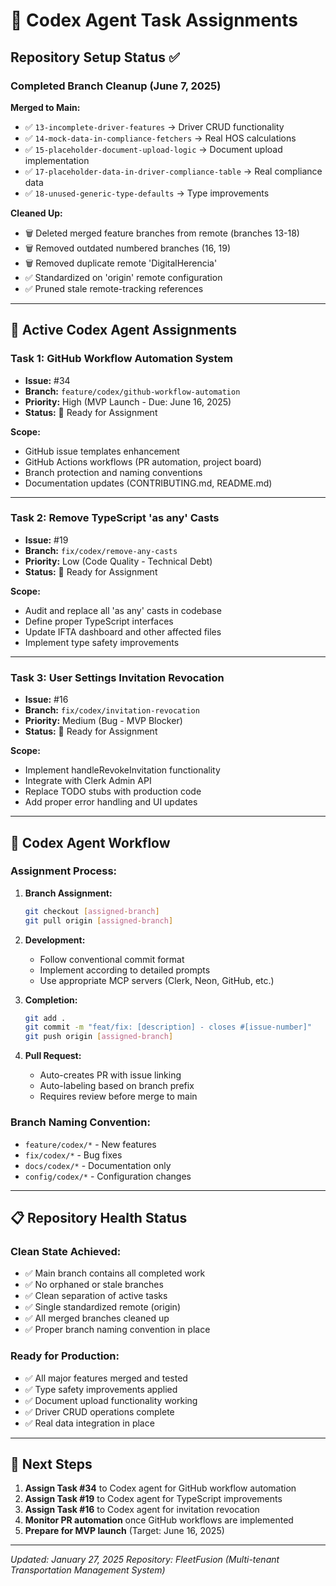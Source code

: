 # 🤖 Codex Agent Task Assignments

## Repository Setup Status ✅

### **Completed Branch Cleanup (June 7, 2025)**

**Merged to Main:**
- ✅ `13-incomplete-driver-features` → Driver CRUD functionality
- ✅ `14-mock-data-in-compliance-fetchers` → Real HOS calculations
- ✅ `15-placeholder-document-upload-logic` → Document upload implementation
- ✅ `17-placeholder-data-in-driver-compliance-table` → Real compliance data
- ✅ `18-unused-generic-type-defaults` → Type improvements

**Cleaned Up:**
- 🗑️ Deleted merged feature branches from remote (branches 13-18)
- 🗑️ Removed outdated numbered branches (16, 19)
- 🗑️ Removed duplicate remote 'DigitalHerencia'
- ✅ Standardized on 'origin' remote configuration
- ✅ Pruned stale remote-tracking references

---

## 🎯 Active Codex Agent Assignments

### **Task 1: GitHub Workflow Automation System**
- **Issue:** #34
- **Branch:** `feature/codex/github-workflow-automation`
- **Priority:** High (MVP Launch - Due: June 16, 2025)
- **Status:** 🔄 Ready for Assignment

**Scope:**
- GitHub issue templates enhancement
- GitHub Actions workflows (PR automation, project board)
- Branch protection and naming conventions
- Documentation updates (CONTRIBUTING.md, README.md)

---

### **Task 2: Remove TypeScript 'as any' Casts**
- **Issue:** #19
- **Branch:** `fix/codex/remove-any-casts`
- **Priority:** Low (Code Quality - Technical Debt)
- **Status:** 🔄 Ready for Assignment

**Scope:**
- Audit and replace all 'as any' casts in codebase
- Define proper TypeScript interfaces
- Update IFTA dashboard and other affected files
- Implement type safety improvements

---

### **Task 3: User Settings Invitation Revocation**
- **Issue:** #16
- **Branch:** `fix/codex/invitation-revocation`
- **Priority:** Medium (Bug - MVP Blocker)
- **Status:** 🔄 Ready for Assignment

**Scope:**
- Implement handleRevokeInvitation functionality
- Integrate with Clerk Admin API
- Replace TODO stubs with production code
- Add proper error handling and UI updates

---

## 🔄 Codex Agent Workflow

### **Assignment Process:**

1. **Branch Assignment:**
   ```bash
   git checkout [assigned-branch]
   git pull origin [assigned-branch]
   ```

2. **Development:**
   - Follow conventional commit format
   - Implement according to detailed prompts
   - Use appropriate MCP servers (Clerk, Neon, GitHub, etc.)

3. **Completion:**
   ```bash
   git add .
   git commit -m "feat/fix: [description] - closes #[issue-number]"
   git push origin [assigned-branch]
   ```

4. **Pull Request:**
   - Auto-creates PR with issue linking
   - Auto-labeling based on branch prefix
   - Requires review before merge to main

### **Branch Naming Convention:**
- `feature/codex/*` - New features
- `fix/codex/*` - Bug fixes
- `docs/codex/*` - Documentation only
- `config/codex/*` - Configuration changes

---

## 📋 Repository Health Status

### **Clean State Achieved:**
- ✅ Main branch contains all completed work
- ✅ No orphaned or stale branches
- ✅ Clean separation of active tasks
- ✅ Single standardized remote (origin)
- ✅ All merged branches cleaned up
- ✅ Proper branch naming convention in place

### **Ready for Production:**
- ✅ All major features merged and tested
- ✅ Type safety improvements applied
- ✅ Document upload functionality working
- ✅ Driver CRUD operations complete
- ✅ Real data integration in place

---

## 🚀 Next Steps

1. **Assign Task #34** to Codex agent for GitHub workflow automation
2. **Assign Task #19** to Codex agent for TypeScript improvements  
3. **Assign Task #16** to Codex agent for invitation revocation
4. **Monitor PR automation** once GitHub workflows are implemented
5. **Prepare for MVP launch** (Target: June 16, 2025)

---

*Updated: January 27, 2025*
*Repository: FleetFusion (Multi-tenant Transportation Management System)*